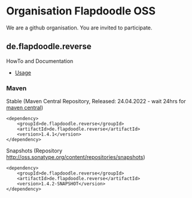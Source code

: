 # Organisation Flapdoodle OSS

We are a github organisation. You are invited to participate.

## de.flapdoodle.reverse

HowTo and Documentation

* [Usage](HowToBuildAndUseTransitions.md)

### Maven

Stable (Maven Central Repository, Released: 24.04.2022 - wait 24hrs for [maven central](http://repo1.maven.org/maven2/de/flapdoodle/reverse/de.flapdoodle.reverse/maven-metadata.xml))

	<dependency>
		<groupId>de.flapdoodle.reverse</groupId>
		<artifactId>de.flapdoodle.reverse</artifactId>
		<version>1.4.1</version>
	</dependency>

Snapshots (Repository http://oss.sonatype.org/content/repositories/snapshots)

	<dependency>
		<groupId>de.flapdoodle.reverse</groupId>
		<artifactId>de.flapdoodle.reverse</artifactId>
		<version>1.4.2-SNAPSHOT</version>
	</dependency>


